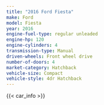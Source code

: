 ```yaml
---
title: "2016 Ford Fiesta"
make: Ford
model: Fiesta
year: 2016
engine-fuel-type: regular unleaded
engine-hp: 120
engine-cylinders: 4
transmission-type: Manual
driven-wheels: Front wheel drive
number-of-doors: 4
market-category: Hatchback
vehicle-size: Compact
vehicle-style: 4dr Hatchback
---
```


{{< car_info >}}
